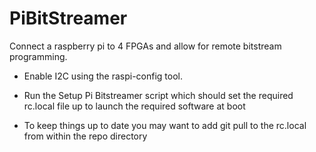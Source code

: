# PiBitStreamer
Connect a raspberry pi to 4 FPGAs and allow for remote bitstream programming. 

- Enable I2C using the raspi-config tool.

- Run the Setup Pi Bitstreamer script which should set the required rc.local file up to launch the required software at boot

- To keep things up to date you may want to add git pull to the rc.local from within the repo directory